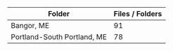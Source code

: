 | Folder                      |   Files / Folders |
|-----------------------------|-------------------|
| Bangor, ME                  |                91 |
| Portland-South Portland, ME |                78 |
